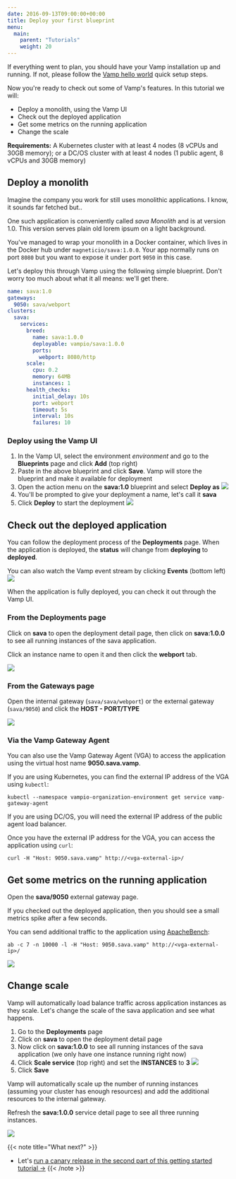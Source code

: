 ```yaml
---
date: 2016-09-13T09:00:00+00:00
title: Deploy your first blueprint
menu:
  main:
    parent: "Tutorials"
    weight: 20
---
```

If everything went to plan, you should have your Vamp installation up and running. If not, please follow the [Vamp hello world](/documentation/installation/hello-world) quick setup steps.

Now you're ready to check out some of Vamp's features. In this tutorial we will:  

* Deploy a monolith, using the Vamp UI
* Check out the deployed application  
* Get some metrics on the running application  
* Change the scale   

**Requirements:** A Kubernetes cluster with at least 4 nodes (8 vCPUs and 30GB memory); or a DC/OS cluster with at least 4 nodes (1 public agent, 8 vCPUs and 30GB memory)

## Deploy a monolith

Imagine the company you work for still uses monolithic applications. I know, it sounds far fetched but..

One such application is conveniently called *sava Monolith* and is at version 1.0. This version serves plain old lorem ipsum on a light background.

You've managed to wrap your monolith in a Docker container, which lives in the Docker hub under `magneticio/sava:1.0.0`. Your app normally runs on port `8080` but you want to expose it under port `9050` in this case.

Let's deploy this through Vamp using the following simple blueprint. Don't worry too much about what it all means: we'll get there. 

```yaml
name: sava:1.0
gateways:
  9050: sava/webport
clusters:
  sava:
    services:
      breed:
        name: sava:1.0.0
        deployable: vampio/sava:1.0.0
        ports:
          webport: 8080/http
      scale:
        cpu: 0.2       
        memory: 64MB
        instances: 1
      health_checks:
        initial_delay: 10s
        port: webport
        timeout: 5s
        interval: 10s
        failures: 10     
```

### Deploy using the Vamp UI

1. In the Vamp UI, select the environment *environment* and go to the **Blueprints** page and click **Add** (top right)
2. Paste in the above blueprint and click **Save**. Vamp will store the blueprint and make it available for deployment 
3. Open the action menu on the **sava:1.0** blueprint and select **Deploy as** 
  ![](/images/screens/v100/tut1/vampee-environment-blueprints-sava10-deployas.png)
4. You'll be prompted to give your deployment a name, let's call it **sava**
5. Click **Deploy** to start the deployment
  ![](/images/screens/v100/tut1/vampee-environment-deployments-sava.png)
  
## Check out the deployed application 

You can follow the deployment process of the **Deployments** page. When the application is deployed, the **status** will change from **deploying** to **deployed**.

You can also watch the Vamp event stream by clicking **Events** (bottom left)
![](/images/screens/v100/tut1/vampee-environment-deployments-sava-deployed-events.png)

When the application is fully deployed, you can check it out through the Vamp UI.

### From the Deployments page
Click on **sava** to open the deployment detail page, then click on **sava:1.0.0** to see all running instances of the sava application.

Click an instance name to open it and then click the **webport** tab.

![](/images/screens/v100/tut1/vampee-environment-deployments-sava-instance-mono10.png)

### From the Gateways page
Open the internal gateway (`sava/sava/webport`) or the external gateway (`sava/9050`) and click the **HOST - PORT/TYPE**

![](/images/screens/v100/tut1/vampee-environment-gateways-sava-internal-mono10.png)

### Via the Vamp Gateway Agent
You can also use the Vamp Gateway Agent (VGA) to access the application using the virtual host name **9050.sava.vamp**.

If you are using Kubernetes, you can find the external IP address of the VGA using `kubectl`:

```
kubectl --namespace vampio-organization-environment get service vamp-gateway-agent
```

If you are using DC/OS, you will need the external IP address of the public agent load balancer.
  
Once you have the external IP address for the VGA, you can access the application using `curl`:

```
curl -H "Host: 9050.sava.vamp" http://<vga-external-ip>/
```

## Get some metrics on the running application

Open the **sava/9050** external gateway page.

If you checked out the deployed application, then you should see a small metrics spike after a few seconds.

You can send additional traffic to the application using [ApacheBench](https://httpd.apache.org/docs/2.4/programs/ab.html):

```
ab -c 7 -n 10000 -l -H "Host: 9050.sava.vamp" http://<vga-external-ip>/
```

![](/images/screens/v100/tut1/vampee-environment-gateways-sava-external.png)

## Change scale

Vamp will automatically load balance traffic across application instances as they scale. Let's change the scale of the sava application and see what happens. 

1. Go to the **Deployments** page 
2. Click on **sava** to open the deployment detail page
3. Now click on **sava:1.0.0** to see all running instances of the sava application (we only have one instance running right now)
4. Click **Scale service** (top right) and set the **INSTANCES** to **3**
  ![](/images/screens/v100/tut1/vampee-environment-deployments-sava-instances-scale.png)
5. Click **Save** 

Vamp will automatically scale up the number of running instances (assuming your cluster has enough resources) and add the additional resources to the internal gateway.

Refresh the **sava:1.0.0** service detail page to see all three running instances.

![](/images/screens/v100/tut1/vampee-environment-deployments-sava-instances-3.png)

{{< note title="What next?" >}}
* Let's [run a canary release in the second part of this getting started tutorial →](/documentation/tutorials/run-a-canary-release/)
{{< /note >}}

